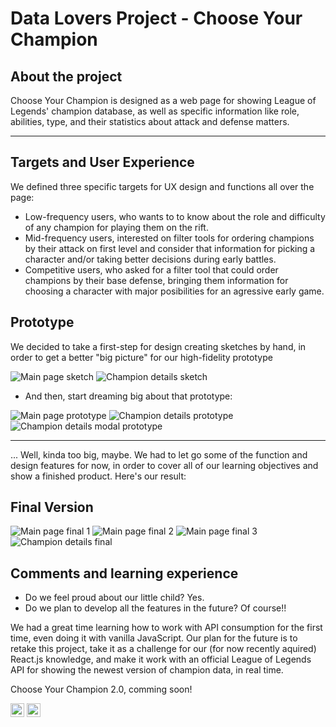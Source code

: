 # Data Lovers Project - Choose Your Champion

## About the project

Choose Your Champion is designed as a web page for showing League of Legends' champion database, as well as specific information like role, abilities, type, and their statistics about attack and defense matters.

***

## Targets and User Experience

We defined three specific targets for UX design and functions all over the page:

* Low-frequency users, who wants to to know about the role and difficulty of any champion for playing them on the rift.
* Mid-frequency users, interested on filter tools for ordering champions by their attack on first level and consider that information for picking a character and/or taking better decisions during early battles.
* Competitive users, who asked for a filter tool that could order champions by their base defense, bringing them information for choosing a character with major posibilities for an agressive early game.

## Prototype

We decided to take a first-step for design creating sketches by hand, in order to get a better "big picture" for our high-fidelity prototype

![Main page sketch](https://i.imgur.com/QaozeU3.png)
![Champion details sketch](https://i.imgur.com/HUPGm7P.png)

* And then, start dreaming big about that prototype:

![Main page prototype](https://i.imgur.com/D5OkAxz.jpg)
![Champion details prototype](https://i.imgur.com/JXIKGs1.png)
![Champion details modal prototype](https://i.imgur.com/2fSdCBw.png)

***

... Well, kinda too big, maybe. We had to let go some of the function and design features for now, in order to cover all of our learning objectives and show a finished product.
Here's our result:


## Final Version

![Main page final 1](https://i.imgur.com/pFryzI8.png)
![Main page final 2](https://i.imgur.com/08OQE81.png)
![Main page final 3](https://i.imgur.com/VN5wSgw.png)
![Champion details final](https://i.imgur.com/S9TiaPH.png)

## Comments and learning experience

* Do we feel proud about our little child? Yes. 
* Do we plan to develop all the features in the future? Of course!!

We had a great time learning how to work with API consumption for the first time, even doing it with vanilla JavaScript. Our plan for the future is to retake this project, take it as a challenge for our (for now recently aquired) React.js knowledge, and make it work with an official League of Legends API for showing the newest version of champion data, in real time. 

Choose Your Champion 2.0, comming soon!



[<img src="https://img.shields.io/github/followers/OromeSenryu?label=follow&style=social" height="22" title="Follow me" />](https://github.com/OromeSenryu)
[<img src="https://img.shields.io/github/followers/PolarisSchulz?label=follow&style=social" height="22" title="Follow me" />](https://github.com/PolarisSchulz)
